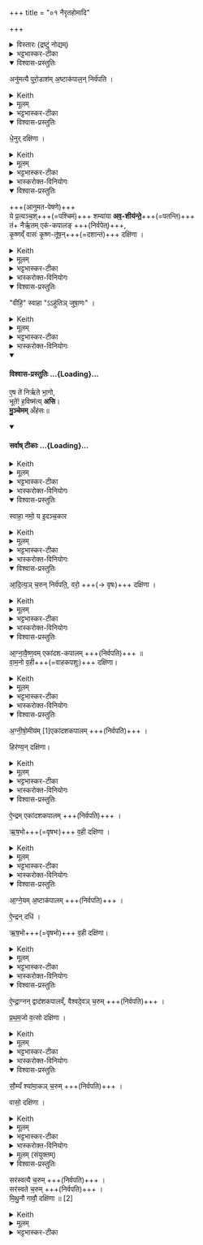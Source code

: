 +++
title = "०१ नैरृतहोमादि"

+++
<details><summary>विस्तारः (द्रष्टुं नोद्यम्)</summary>

विश्वेदेवा ऋषयः  
आनुमतनैर्ऋतादयो यागाः ,आनुमताद्यष्टेष्टिब्राह्मणम्, नैर्ऋतहोमाङ्गमन्त्राः
</details>

<details><summary>भट्टभास्कर-टीका</summary>

प्रस्तावना

1 अथ राजसूयब्राह्मणं वैश्वदेवं काण्डम् । ऋचो यजूंषि चात्र भवन्ति, प्रायिकत्वाद्ब्राह्मणमुच्यते । द्विविधं ब्राह्मणं, कर्म-ब्राह्मणं कल्प-ब्राह्मणं चेति । तत्र कर्म-ब्राह्मणं, यत्केवलानि कर्माणि विधत्ते, मन्त्नान्विनियुङ्क्ते, न प्रशंसां करोति न निन्दाम्, यथेदमेव - 'अनुमत्यै पुरोडाशमष्टाकपालं निर्वपति धेनुर्दक्षिणा' इत्यादि ।   
 कल्प-ब्राह्मणं भवति यथा - 'संवत्सरमेतद्व्रतं चरेत् । द्वौ वा मासौ' इत्यादि ।   
 कृतयः 'प्रजापतिः प्रजा असृजत' इत्यादयः, तदपि कल्प-ब्राह्मणम् । गाधा इतिहासाः पुराकल्पाश्च ब्राह्मणान्येव । गाधा वैदिकाश्श्लोकाः अर्थ-प्रधानाः न प्रशंसा-निन्दा-पराः 'स्मृतिः प्रत्यक्षमैतिह्यम् । अनुमानश्चतुष्टयम्' इत्याद्याः ।   
इतिहासाः पर-कृतयः मनुष्य-कृतयः 'विश्वरूपो वै त्वाष्ट्रः' इत्येवमादयः ।   
पुराकल्पाः प्रजापत्यादि-कृतयः 'प्रजापतिः प्रजा असृजत' इत्येवमादयः । सर्वाण्येतानि ब्राह्मणान्युच्यन्ते ।   
एतदुक्तं भवति - कर्ममन्त्रचोदना ब्राह्मणम् । तत्त्वविषयमर्थवादादियुक्तं कर्म-विधानं कल्पं ब्राह्मणमित्युच्यते । अतत्त्व-विषयं कर्म-विधानं कल्प-ब्राह्मणमेव यथा, 'सावित्रं जुहोति प्रसूत्यै' इत्यादि । आहुश्च -    

क्वचिद्विधिः प्रशंसा च केषु चिद्विधिरेव हि ।    
केषु चित्स्तुतिरेव स्यात् एवं निन्दा-निषेधयोः ॥ इति ।    

तत्रास्मिन् प्रश्ने कर्माणि विधीयन्ते मन्त्राश्च केवलमाम्नायन्ते, न विनियुज्यन्ते । औपानुवाक्ये तु कर्माणि च विधीयन्ते मन्त्राश्चाम्नायन्ते तदानीमेव च ते विनियुज्यन्ते इति विशेषः ।
</details>

<details open><summary>विश्वास-प्रस्तुतिः</summary>

अनु॑मत्यै पुरो॒डाश॑म् अ॒ष्टाक॑पाल॒न् निर्व॑पति ।  
</details>

<details><summary>Keith</summary>

Anumati he offers a cake on eight potsherds;
</details>

<details><summary>मूलम्</summary>

अनु॑मत्यै पुरो॒डाश॑म॒ष्टाक॑पाल॒न्निर्व॑पति ।  
</details>

<details><summary>भट्टभास्कर-टीका</summary>

तत्र राजसूये पवित्रेऽग्निष्टोमे पञ्चम्यां संस्थिते षष्ठीमारभ्यान्वहमनुमत्यादयोऽष्टौ यागास्सन्ति, तान्विदधाति - अनुमत्यै पुरोडाशमष्टाकपालं निर्वपतीत्यादि ॥ अनुब्राह्मणं च भवति - 'अष्टावेतानि हवींषि भवन्ति' इति । तत्र षष्ठ्यामानुमतमष्टाकपालं निर्वपति । या[यया] सर्वं क्रियते [साऽनुमतिः ।] अनुमतिरिति 'इयमेवास्मै राज्यमनुमन्यते' इत्यनुमत्यभिमानिनी वा काचिद्देवता पृथिवीत्वेन रूप्यते । 'तादौ च निति' इति गतेः प्रकृति-स्वरत्वम् । तस्यै पुरोडाशमष्टाकपालं निर्वपति तदुद्देशेन पृथक्करोति । अष्टसु कपालेषु संस्कृत इति तद्धितार्थे द्विगुः, 'द्विगोर्लुगनपत्ये' इति प्राग्दीव्यतीयस्य लुक्, 'अष्टनः कपाले हविष्युपसङ्ख्यानम्' इति पूर्वपदस्यात्वम्, 'इगन्त-काल-कपाल' इति पूर्वपदप्रकृतिस्वरत्वम् ।
</details>

<details open><summary>विश्वास-प्रस्तुतिः</summary>

धे॒नुर् दक्षि॑णा ।
</details>

<details><summary>Keith</summary>

the sacrificial fee is a cow. 
</details>

<details><summary>मूलम्</summary>

धे॒नुर्दक्षि॑णा ।
</details>

<details><summary>भट्टभास्कर-टीका</summary>

तत्र धेनुः प्रत्यग्रप्रसवा गौर्दक्षिणा देया । 'दक्षिणस्या दिगाख्यायाम्' इत्याद्युदात्तत्वम् ॥
</details>

<details><summary>भास्करोक्त-विनियोगः</summary>

2 तथास्मिन्नेव नैरृतं विधातुमाह - ये प्रत्यञ्च इत्यादि ॥  
अत्र 'नैरृतेन पूर्वेण प्रचरति' इत्य् अनुब्राह्मण-दर्शनाद्  
आनुमतात् पूर्वम् एव  
नैरृतेन प्रचरितव्यं,  
तत्रानुमतस्य प्रथमाम्नान-सामर्थ्यात्  
प्रथमम् आनुमतम् आसाद्यते ।  
प्रचरणन् तु - नैरृत-यागात् पश्चाद् इति विवेकः ।  
</details>

<details open><summary>विश्वास-प्रस्तुतिः</summary>

+++(आनुमत-पेषणे)+++  
ये प्र॒त्यञ्च॒श्+++(=पश्चिमं)+++ शम्या॑या **अव॒-शीय॑न्ते॒**+++(=पतन्ति)+++   
तं+ नैर्ऋ॒तम् एक॑-कपालङ् +++(निर्वपेत्)+++,  
कृ॒ष्णव्ँ वासः॑ कृ॒ष्ण-तू॑ष॒न्+++(=दशान्तं)+++ दक्षि॑णा ।   
</details>

<details><summary>Keith</summary>

The (grains) which are thrown down to the west of the support he (offers) on one potsherd to Nirrti; the sacrificial fee is a black garment with a black fringe.  
</details>

<details><summary>मूलम्</summary>

ये प्र॒त्यञ्च॒श्शम्या॑या अव॒शीय॑न्ते॒+++(=अवपतन्ति)+++   
तन्नैर्॑ऋ॒तमेक॑कपालङ्कृ॒ष्णव्ँवासः॑ कृ॒ष्णतू॑ष॒न्दक्षि॑णा ।
</details>

<details><summary>भट्टभास्कर-टीका</summary>

तत्रानुमतं पिषन्,  
पश्चाद् उत्तरतश् च व्यवशातयति तण्डुलान्,  
**तत्र ये शम्यायाः प्रत्यञ्चः** प्रत्यग्-गताः **अवशीर्य(य?)न्ते** अवपतन्ति  
तान् **नैरृतम् एककपालं** निर्वपेत्,  
निर्वपतीति प्रकृतत्वात् ।  
निर्वपतिस्तु तूष्णीमुपचारादित्याहुः ।
निर्वपतिर्वा धात्वर्थसामान्ये करोत्यर्थे वर्तते ।  
तान् प्रतीचीनांस्तण्डुलान् नैरृतं कुर्यादित्यर्थः ।

**तम्** इत्येककपालापेक्षयैकवचनम् । पूर्ववत्समासादिः । विबाधन-पृथिव्येव निरृतिः, पृथिव्येव विश्वमनुगृह्णाति निगृह्णाति च । ब्राह्मणं च भवति । 'इयं निरृतिः' इति । देवतान्तरं वा पूर्ववत् ।   
तत्र **कृष्णं वासः कृष्णतूषं** कृष्णदशान्तं दक्षिणा ॥
</details>

<details><summary>भास्करोक्त-विनियोगः</summary>

3 तत्र नैरृतेन प्रचरितुं  
दक्षिणम् अपरम् अवान्तरदेशं गमिष्यन्  
गार्हपत्ये जुहोति - वीहीति ॥ 
</details>

<details open><summary>विश्वास-प्रस्तुतिः</summary>

"वीहि॒" स्वाहा "ऽऽहु॑तिञ् जुषा॒णः" ।
</details>

<details><summary>Keith</summary>

Go away, hail! rejoicing in the oblation.  
</details>

<details><summary>मूलम्</summary>

+++(हे गार्हपत्य!)+++ वीहि॒ स्वाहाऽऽहु॑तिञ् जुषा॒णः ।
</details>

<details><summary>भट्टभास्कर-टीका</summary>

**वीहि** विगच्छ विगच्छद्भिरस्माभिः विश्लिष्टो भव मास्माननूत्थाय बाधिष्ट ।

हे गार्हपत्य तुभ्यं स्वाहा स्वाहुतं करोमीदमाज्यम् ।  

तस्मादिमामाहुतिं जुषाणस्सेवमानः शान्तो भूत्वा इहैवास्स्वेत्यर्थः । स्वाहाकृतामिमामाहुतिं जुषाण इति वा । 'तादौ च' इति गतेः प्रकृतिस्वरत्वम् । जुषेश्शानचि 'बहुलं छन्दसि' इति शपो लुक्, व्यत्ययेन सार्वधातुकत्वादनुदात्तत्वाभावः, ताच्छीलिको वा चानश् । 'यदहुत्वा गार्हपत्य ईयुः' इत्यादि ब्राह्मणम् ॥
</details>

<details><summary>भास्करोक्त-विनियोगः</summary>

4 नैरृतं सर्वं जुहोति - एष त इति गायत्री । यजुरिति केचित् ॥ 
</details>
<div class="js_include" newlevelforh1="4" title="विश्वास-प्रस्तुतिः" unfilled url="/vedAH_yajuH/taittirIyam/sArasvata-vibhAgaH/saMhitA/Rk/vishvAsa-prastutiH/1/8_rAjasUyAdi/01_nairRta-homAdi/02_eSha_te.md">
<details open><summary><h4>विश्वास-प्रस्तुतिः ...{Loading}...</h4></summary>

ए॒ष ते॑ निर्ऋते भा॒गो,  
भूते॑! ह॒विष्म॑त्य् **असि**।  
**मु॒ञ्चेमम्** अँह॑सः॥
</details>
</div>
<div class="js_include" newlevelforh1="4" title="सर्वाष् टीकाः" unfilled url="/vedAH_yajuH/taittirIyam/sArasvata-vibhAgaH/saMhitA/Rk/sarvASh_TIkAH/1/8_rAjasUyAdi/01_nairRta-homAdi/02_eSha_te.md">
<details open><summary><h4>सर्वाष् टीकाः ...{Loading}...</h4></summary>
<details><summary>Keith</summary>

This is thy share, O Nirrti;  
O thou who hast prospered, thou art rich in oblation;  
Free him from evil. Hail!
</details>

<details><summary>मूलम्</summary>

ए॒ष ते॑ निर्ऋते भा॒गो भूते॑ ह॒विष्म॑त्यसि मु॒ञ्चेममँह॑सः
</details>

<details><summary>भट्टभास्कर-टीका</summary>

मुञ्चेति तिङः परत्वात् पादादित्वान् न निहन्यते ।  
हे निरृते एष ते भागः, त्वयेदं हविर्भुज्यताम् । कर्मणि घञ्, 'कर्षात्वतः' इत्यन्तोदात्तत्वम् ।  
हे **भूते** भूतरूपे निरृतिभूते वा । यद्वा - सर्वेषां भूतिहेतो । ब्राह्मणं च भवति 'भूतिम् एवोपावर्तते' इति । पादादित्वान् न निहन्यते ।  
यस्मादनेन हविषा **हविष्मती** त्वम् **असि**, तस्माद् **इमं** हविषोऽस्य दातारं यजमानं अंहसः पापान्मुञ्चेति । 'अंहस एवैनं मुञ्चति' इति ब्राह्मणम् ॥
</details>
</details>
</div>
<details><summary>भास्करोक्त-विनियोगः</summary>

5 पुनरेत्य गार्हपत्ये जुहोति -
</details>

<details open><summary>विश्वास-प्रस्तुतिः</summary>

स्वाहा॒ नमो॒ य इ॒दञ्च॒कार
</details>

<details><summary>Keith</summary>

Honour to him who hath done this.
</details>

<details><summary>मूलम्</summary>

स्वाहा॒ नमो॒ य इ॒दञ्च॒कार
</details>

<details><summary>भट्टभास्कर-टीका</summary>

स्वाहा स्वाहुतमिदमाज्यमस्तु, नमः नमस्कारश्चास्तु । (कतमस्मै) कस्मै? यो हवा इदमस्मत्प्रार्थितं चकार तथैव कृतवान्, निरृतिं यष्टुं गच्छतोऽस्मान् सोढ्वा अननूत्थाय अत्रैव शान्तोऽवस्थित इति यावत् । यद्वा - इदं विश्वं चराचरं जगच्चकार ॥
</details>

<details><summary>भास्करोक्त-विनियोगः</summary>

6 श्वो भूते आदित्यं चरुं निर्वपति - 
</details>

<details open><summary>विश्वास-प्रस्तुतिः</summary>

आ॒दि॒त्य॒ञ् च॒रुन् निर्व॑पति॒, वरो॒ +++(→ वृषः)+++ दक्षि॑णा ।
</details>

<details><summary>Keith</summary>

He offers an oblation to Aditya; the sacrificial fee is a choice (ox). 
</details>

<details><summary>मूलम्</summary>

आ॒दि॒त्य॒ञ्च॒रुन्निर्व॑पति॒ वरो॒ दक्षि॑णा ।
</details>

<details><summary>भट्टभास्कर-टीका</summary>

अदितिः देवमाता पृथिवी वा, सा देवतास्य आदित्यः । 'दित्यदिति' इति ण्यः । 'उभयीष्वेव प्रजासु' इत्यादि ब्राह्मणम् । तत्र वरो दक्षिणा, गौर्वरः ॥
</details>

<details><summary>भास्करोक्त-विनियोगः</summary>

7 श्वो भूते आग्नावैष्णवमेकादशकपालं निर्वपति - 
</details>

<details open><summary>विश्वास-प्रस्तुतिः</summary>

आ॒ग्ना॒वै॒ष्ण॒वम् एका॑दश-कपालम्   +++(निर्वपति)+++ ॥   
वा॒म॒नो व॒ही+++(=वाहकपशुः)+++ दक्षि॑णा।   
</details>

<details><summary>Keith</summary>

(He offers) to Agni and Visnu on eleven potsherds; the sacrificial fee is a dwarf beast of burden. 
</details>

<details><summary>मूलम्</summary>

आ॒ग्ना॒वै॒ष्ण॒वमेका॑दशकपालम्   +++(निर्वपति)+++ ॥   
वाम॒नो व॒ही दक्षि॑णा।   
</details>

<details><summary>भट्टभास्कर-टीका</summary>

'अग्निस्सर्वा देवताः' इत्यादि ब्राह्मणम् । अत्र वामनो वही दक्षिणा । वामनो ह्रस्वाङ्गः, **वही** वहन-देशवान् । 'यद्वही । तेनाग्नेयः' इत्यादि ब्राह्मणम् ॥
</details>

<details><summary>भास्करोक्त-विनियोगः</summary>

8 श्वो भूते अग्नीषोमीयमेकादशकपालं निर्वपति - अग्नीषोमाभ्यां वा इन्द्रः' इत्यादि ब्राह्मणम् । 
</details>

<details open><summary>विश्वास-प्रस्तुतिः</summary>

अ॒ग्नी॒षो॒मीय॑म् [1]एका॑दशकपालम्  +++(निर्वपति)+++ ।   

हिर॑ण्य॒न् दक्षि॑णा।
</details>

<details><summary>Keith</summary>

(He offers) to Agni and Soma [1] on eleven potsherds; the sacrificial fee is gold. 
</details>

<details><summary>मूलम्</summary>

अ॒ग्नी॒षो॒मीय॑म् [1]एका॑दशकपालम्  +++(निर्वपति)+++ ।   

हिर॑ण्य॒न्दक्षि॑णा।
</details>

<details><summary>भट्टभास्कर-टीका</summary>

'द्यावापृथिवीशुनासीर' इति छः । तत्र हिरण्यं दक्षिणा 'हिरण्यं दक्षिणा समृद्ध्यै' भवति ॥
</details>

<details><summary>भास्करोक्त-विनियोगः</summary>

9 श्वो भूते ऐन्द्रमेकादशकपालं निर्वपति - 'इन्द्रो वृत्रं हत्वा' इति ब्राह्मणम् । 
</details>

<details open><summary>विश्वास-प्रस्तुतिः</summary>

ऐ॒न्द्रम् एका॑दशकपालम् +++(निर्वपति)+++ ।   

ऋ॒ष॒भो+++(=वृषभः)+++ व॒ही दक्षि॑णा  ।   
</details>

<details><summary>Keith</summary>

(He offers) to Indra on eleven potsherds; the sacrificial fee is a bull as a beast of burden. 
</details>

<details><summary>मूलम्</summary>

ऐ॒न्द्रमेका॑दशकपालम् +++(निर्वपति)+++ ।   

ऋ॒ष॒भो व॒ही दक्षि॑णा  ।   
</details>

<details><summary>भट्टभास्कर-टीका</summary>

तत्र ऋषभो वही दक्षिणा । **ऋषभस्** सेक्ता खेलगतिर्वा । अत्रायं पञ्चम ऐन्द्रो विधीयते, अनुब्राह्मणे तु ऐन्द्राग्नः, अत्र कथं भाव्यमिति भाव्यं ; विकल्पो वा तुल्यबलत्वात् ॥
</details>

<details><summary>भास्करोक्त-विनियोगः</summary>

10 श्वो भूते आग्नेयमष्टाकपालं निर्वपति, ऐन्द्रं च दधि - द्विहविष्कोऽयं यागः । 'अग्निर्वै यज्ञमुखम्' इत्यादि ब्राह्मणम् । 
</details>

<details open><summary>विश्वास-प्रस्तुतिः</summary>

आ॒ग्ने॒यम् अ॒ष्टाक॑पालम् +++(निर्वपति)+++ ।   

ऐ॒न्द्रन् दधि॑ ।   

ऋ॒ष॒भो+++(=वृषभो)+++ व॒ही दक्षि॑णा।   
</details>

<details><summary>Keith</summary>

(He offers) to Agni on eight potsherds, and curds to Indra; the sacrificial fee is a bull as a beast of burden. 
</details>

<details><summary>मूलम्</summary>

आ॒ग्ने॒यम॒ष्टाक॑पालम् +++(निर्वपति)+++ ।   

ऐ॒न्द्रन्दधि॑ ।   

ऋ॒ष॒भो व॒ही दक्षि॑णा।   
</details>

<details><summary>भट्टभास्कर-टीका</summary>

ऋषभो वही दक्षिणा ॥
</details>

<details><summary>भास्करोक्त-विनियोगः</summary>

11 श्वो भूते ऐन्द्राग्नं द्वादशकपालं निर्वपति, वैश्वदेवं चरुं निर्वपति - 'देवा वा ओषधीश्वाजिमयुः' इत्यादि ब्राह्मणम् । 
</details>

<details open><summary>विश्वास-प्रस्तुतिः</summary>

ऐ॒न्द्रा॒ग्नन् द्वाद॑शकपालव्ँ, वैश्वदे॒वञ् च॒रुम्  +++(निर्वपति)+++ ।   

प्र॒थ॒म॒जो व॒त्सो दक्षि॑णा  ।   
</details>

<details><summary>Keith</summary>

(He offers) to Indra and Agni on twelve potsherds, and an oblation (caru) to the All-gods; the sacrificial fee is a first-born calf. 
</details>

<details><summary>मूलम्</summary>

ऐ॒न्द्रा॒ग्नन्द्वाद॑शकपालव्ँ वैश्वदे॒वञ्च॒रुम्  +++(निर्वपति)+++ ।   

प्र॒थ॒म॒जो व॒त्सो दक्षि॑णा  ।   
</details>

<details><summary>भट्टभास्कर-टीका</summary>

अत्र प्रथमजः प्रथमजातो वत्सो दक्षिणा ।
</details>

<details><summary>भास्करोक्त-विनियोगः</summary>

अस्मिन् यागे सौम्यं श्यामाकं चरुं निर्वपति - 'सोमो वा अकृष्टपच्यस्य राजा' इत्यादि ब्राह्मणम् । 
</details>

<details open><summary>विश्वास-प्रस्तुतिः</summary>

सौ॒म्यँ श्या॑मा॒कञ् च॒रुम्  +++(निर्वपति)+++ ।   

वासो॒ दक्षि॑णा  ।
</details>

<details><summary>Keith</summary>

(He offers) an oblation of millet to Soma; the sacrificial fee is a garment. 
</details>

<details><summary>मूलम्</summary>

सौ॒म्यँ श्या॑मा॒कञ्च॒रुम्  +++(निर्वपति)+++ ।   

वासो॒ दक्षि॑णा  ।
</details>

<details><summary>भट्टभास्कर-टीका</summary>

श्यामाकशब्दाद्विकारे 'कोपधाच्च' इत्यण् । तत्र वासो दक्षिणा । 'सौम्यं हि देवतया वासः' । त्रिहविष्कोऽयं यागः । `अष्टावेतानि हवींषि' इति ब्राह्मणानुसारेण व्याख्यायते वत्सवाससी दक्षिणा इति ॥
</details>

<details><summary>भास्करोक्त-विनियोगः</summary>

12 श्वो भूते सरस्वत्यै चरुं निर्वपति, सरस्वते चरुम् - स्त्रीपुंसात्मके द्वे देवते । 
</details>

<details><summary>मूलम् (संयुक्तम्)</summary>

सर॑स्वत्यै च॒रुँ सर॑स्वते च॒रुम्मि॑थु॒नौ गावौ॒ दक्षि॑णा  
</details>

<details open><summary>विश्वास-प्रस्तुतिः</summary>

सर॑स्वत्यै च॒रुम्  +++(निर्वपति)+++  ।  
सर॑स्वते च॒रुम्  +++(निर्वपति)+++  ।  
मि॒थु॒नौ गावौ॒ दक्षि॑णा ॥ [2]
</details>

<details><summary>Keith</summary>

(He offers) an oblation to Sarasvati, and an oblation to Sarasvant; the sacrificial fee is a pair of oxen.
</details>

<details><summary>मूलम्</summary>

सर॑स्वत्यै च॒रुम्  +++(निर्वपति)+++  ।  
सर॑स्वते च॒रुम्  +++(निर्वपति)+++  ।  
मि॒थु॒नौ गावौ॒ दक्षि॑णा ॥ [2]
</details>

<details><summary>भट्टभास्कर-टीका</summary>

अयमपि द्विहविष्कः । मिथुनौ स्त्रीपुंसौ गावौ दक्षिणा ॥

इत्यष्टमे प्रथमोऽनुवाकः ॥।   
</details>
